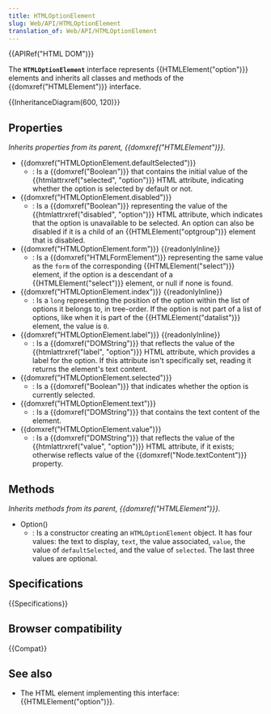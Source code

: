 ```yaml
---
title: HTMLOptionElement
slug: Web/API/HTMLOptionElement
translation_of: Web/API/HTMLOptionElement
---
```

{{APIRef("HTML DOM")}}

The **`HTMLOptionElement`** interface represents {{HTMLElement("option")}} elements and inherits all classes and methods of the {{domxref("HTMLElement")}} interface.

{{InheritanceDiagram(600, 120)}}

## Properties

_Inherits properties from its parent, {{domxref("HTMLElement")}}._

- {{domxref("HTMLOptionElement.defaultSelected")}}
  - : Is a {{domxref("Boolean")}} that contains the initial value of the {{htmlattrxref("selected", "option")}} HTML attribute, indicating whether the option is selected by default or not.
- {{domxref("HTMLOptionElement.disabled")}}
  - : Is a {{domxref("Boolean")}} representing the value of the {{htmlattrxref("disabled", "option")}} HTML attribute, which indicates that the option is unavailable to be selected. An option can also be disabled if it is a child of an {{HTMLElement("optgroup")}} element that is disabled.
- {{domxref("HTMLOptionElement.form")}} {{readonlyInline}}
  - : Is a {{domxref("HTMLFormElement")}} representing the same value as the `form` of the corresponding {{HTMLElement("select")}} element, if the option is a descendant of a {{HTMLElement("select")}} element, or null if none is found.
- {{domxref("HTMLOptionElement.index")}} {{readonlyInline}}
  - : Is a `long` representing the position of the option within the list of options it belongs to, in tree-order. If the option is not part of a list of options, like when it is part of the {{HTMLElement("datalist")}} element, the value is `0`.
- {{domxref("HTMLOptionElement.label")}} {{readonlyInline}}
  - : Is a {{domxref("DOMString")}} that reflects the value of the {{htmlattrxref("label", "option")}} HTML attribute, which provides a label for the option. If this attribute isn't specifically set, reading it returns the element's text content.
- {{domxref("HTMLOptionElement.selected")}}
  - : Is a {{domxref("Boolean")}} that indicates whether the option is currently selected.
- {{domxref("HTMLOptionElement.text")}}
  - : Is a {{domxref("DOMString")}} that contains the text content of the element.
- {{domxref("HTMLOptionElement.value")}}
  - : Is a {{domxref("DOMString")}} that reflects the value of the {{htmlattrxref("value", "option")}} HTML attribute, if it exists; otherwise reflects value of the {{domxref("Node.textContent")}} property.

## Methods

_Inherits methods from its parent, {{domxref("HTMLElement")}}._

- Option()
  - : Is a constructor creating an `HTMLOptionElement` object. It has four values: the text to display, `text`, the value associated, `value`, the value of `defaultSelected`, and the value of `selected`. The last three values are optional.

## Specifications

{{Specifications}}

## Browser compatibility

{{Compat}}

## See also

- The HTML element implementing this interface: {{HTMLElement("option")}}.

